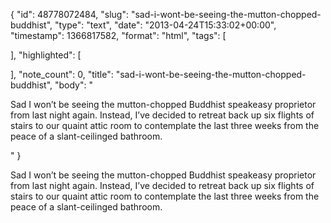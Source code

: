 {
  "id": 48778072484,
  "slug": "sad-i-wont-be-seeing-the-mutton-chopped-buddhist",
  "type": "text",
  "date": "2013-04-24T15:33:02+00:00",
  "timestamp": 1366817582,
  "format": "html",
  "tags": [

  ],
  "highlighted": [

  ],
  "note_count": 0,
  "title": "sad-i-wont-be-seeing-the-mutton-chopped-buddhist",
  "body": "<p>Sad I won&rsquo;t be seeing the mutton-chopped Buddhist speakeasy proprietor from last night again. Instead, I&rsquo;ve decided to retreat back up six flights of stairs to our quaint attic room to contemplate the last three weeks from the peace of a slant-ceilinged bathroom.</p>"
}

<p>Sad I won&rsquo;t be seeing the mutton-chopped Buddhist speakeasy proprietor from last night again. Instead, I&rsquo;ve decided to retreat back up six flights of stairs to our quaint attic room to contemplate the last three weeks from the peace of a slant-ceilinged bathroom.</p>
